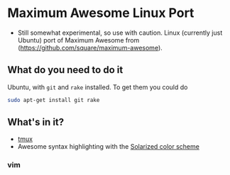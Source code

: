 
# Maximum Awesome Linux Port

* Still somewhat experimental, so use with caution.
Linux (currently just Ubuntu) port of Maximum Awesome from (https://github.com/square/maximum-awesome).

## What do you need to do it
Ubuntu, with `git` and `rake` installed. To get them you could do

```bash
sudo apt-get install git rake
```

## What's in it?

* [tmux](http://tmux.sourceforge.net/)
* Awesome syntax highlighting with the [Solarized color scheme](http://ethanschoonover.com/solarized)

### vim